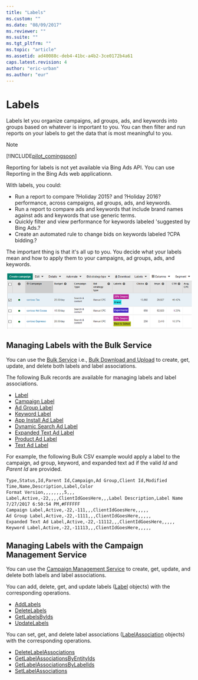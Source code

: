 ```yaml
---
title: "Labels"
ms.custom: ""
ms.date: "08/09/2017"
ms.reviewer: ""
ms.suite: ""
ms.tgt_pltfrm: ""
ms.topic: "article"
ms.assetid: ad40088c-deb4-41bc-a4b2-3ce0172b4a61
caps.latest.revision: 4
author: "eric-urban"
ms.author: "eur"
---
```

# Labels
Labels let you organize campaigns, ad groups, ads, and keywords into groups based on whatever is important to you. You can then filter and run reports on your labels to get the data that is most meaningful to you.

> [!NOTE]
> [!INCLUDE[pilot_comingsoon](../concepts/includes/pilot-comingsoon.md)]
> 
> Reporting for labels is not yet available via Bing Ads API. You can use Reporting in the Bing Ads web applicationn. 

With labels, you could:
* Run a report to compare ?Holiday 2015? and ?Holiday 2016? performance, across campaigns, ad groups, ads, and keywords.
* Run a report to compare ads and keywords that include brand names against ads and keywords that use generic terms.
* Quickly filter and view performance for keywords labeled 'suggested by Bing Ads.?
* Create an automated rule to change bids on keywords labeled ?CPA bidding.?

The important thing is that it's all up to you. You decide what your labels mean and how to apply them to your campaigns, ad groups, ads, and keywords.

![Labels in the Bing Ads Web Application](../concepts/media/labels-in-the-bing-ads-web-application.png)

## <a name="bulkservice"></a>Managing Labels with the Bulk Service
You can use the [Bulk Service](~/bulk-api/bulk-service-reference.md) i.e., [Bulk Download and Upload](../concepts/bulk-download-and-upload.md) to create, get, update, and delete both labels and label associations. 

The following Bulk records are available for managing labels and label associations. 

-   [Label](~/bulk-api/label.md)  
-   [Campaign Label](~/bulk-api/campaign-label.md)  
-   [Ad Group Label](~/bulk-api/ad-group-label.md)  
-   [Keyword Label](~/bulk-api/keyword-label.md)  
-   [App Install Ad Label](~/bulk-api/app-install-ad-label.md)  
-   [Dynamic Search Ad Label](~/bulk-api/dynamic-search-ad-label.md)  
-   [Expanded Text Ad Label](https://msdn.microsoft.com/library/bing-ads-bulk-exapanded-text-ad-label-record.aspx)  
-   [Product Ad Label](~/bulk-api/product-ad-label.md)  
-   [Text Ad Label](~/bulk-api/text-ad-label.md)  

For example, the following Bulk CSV example would apply a label to the campaign, ad group, keyword, and expanded text ad if the valid *Id* and *Parent Id* are provided. 

```csv
Type,Status,Id,Parent Id,Campaign,Ad Group,Client Id,Modified Time,Name,Description,Label,Color
Format Version,,,,,,,,5,,,
Label,Active,-22,,,,ClientIdGoesHere,,,Label Description,Label Name 7/27/2017 6:50:54 PM,#FFFFFF
Campaign Label,Active,-22,-111,,,ClientIdGoesHere,,,,,
Ad Group Label,Active,-22,-1111,,,ClientIdGoesHere,,,,,
Expanded Text Ad Label,Active,-22,-11112,,,ClientIdGoesHere,,,,,
Keyword Label,Active,-22,-11113,,,ClientIdGoesHere,,,,,
```

## <a name="campaignservice"></a>Managing Labels with the Campaign Management Service
You can use the [Campaign Management Service](~/campaign-api/campaign-management-service-reference.md) to create, get, update, and delete both labels and label associations. 

You can add, delete, get, and update labels ([Label](~/campaign-api/label-data-object.md) objects) with the corresponding operations.
-  [AddLabels](~/campaign-api/addlabels-service-operation.md)  
-  [DeleteLabels](~/campaign-api/deletelabels-service-operation.md)  
-  [GetLabelsByIds](~/campaign-api/getlabelsbyids-service-operation.md)  
-  [UpdateLabels](~/campaign-api/updatelabels-service-operation.md)  

You can set, get, and delete label associations ([LabelAssociation](~/campaign-api/labelassociation-data-object.md) objects) with the corresponding operations.
-  [DeleteLabelAssociations](~/campaign-api/deletelabelassociations-service-operation.md)  
-  [GetLabelAssociationsByEntityIds](~/campaign-api/getlabelassociationsbyentityids-service-operation.md)  
-  [GetLabelAssociationsByLabelIds](~/campaign-api/getlabelassociationsbylabelids-service-operation.md)  
-  [SetLabelAssociations](~/campaign-api/setlabelassociations-service-operation.md)  



